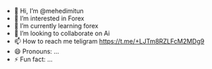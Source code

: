 - 👋 Hi, I’m @mehedimitun
- 👀 I’m interested in Forex
- 🌱 I’m currently learning forex
- 💞️ I’m looking to collaborate on Ai
- 📫 How to reach me teligram https://t.me/+LJTm8RZLFcM2MDg9
- 😄 Pronouns: ...
- ⚡ Fun fact: ...

<!---
mehedimitun/mehedimitun is a ✨ special ✨ repository because its `README.md` (this file) appears on your GitHub profile.
You can click the Preview link to take a look at your changes.
--->
